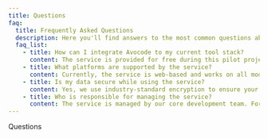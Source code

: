```yaml
---
title: Questions
faq:
  title: Frequently Asked Questions
  description: Here you'll find answers to the most common questions about our services, how to use them, and what to expect.
  faq_list:
    - title: How can I integrate Avocode to my current tool stack?
      content: The service is provided for free during this pilot project, and is provided "as is", with no commitment to any level of service or availability.
    - title: What platforms are supported by the service?
      content: Currently, the service is web-based and works on all modern browsers. Support for mobile and desktop apps is planned in the future.
    - title: Is my data secure while using the service?
      content: Yes, we use industry-standard encryption to ensure your data is protected at all times during usage.
    - title: Who is responsible for managing the service?
      content: The service is managed by our core development team. For inquiries, you may contact our support via email or the contact page.
---
```

Questions